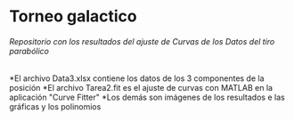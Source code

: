 # Torneo galactico
###### Repositorio con los resultados del ajuste de Curvas de los Datos del tiro parabólico

*El archivo Data3.xlsx contiene los datos de los 3 componentes de la posición
*El archivo Tarea2.fit es el ajuste de curvas con MATLAB en la aplicación "Curve Fitter"
*Los demás son imágenes de los resultados e las gráficas y los polinomios
